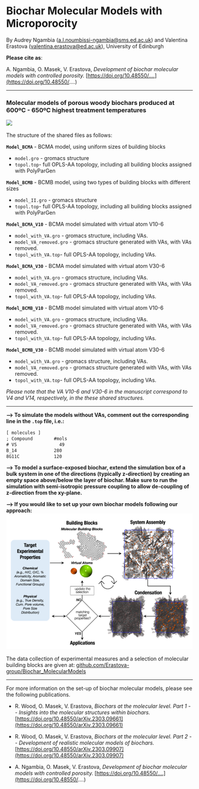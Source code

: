# Biochar Molecular Models with Microporocity

By Audrey Ngambia (a.l.noumbissi-ngambia@sms.ed.ac.uk) and Valentina Erastova (valentina.erastova@ed.ac.uk),
University of Edinburgh


**Please cite as**: 

A. Ngambia, O. Masek, V. Erastova, *Development of biochar molecular models with controlled porosity.* [https://doi.org/10.48550/....](https://doi.org/10.48550/....)

---

### Molecular models of porous woody biochars produced at 600ºC - 650ºC highest treatment temperatures


![](./figs/Fig7.png)

The structure of the shared files as follows:

**`Model_BCMA`** - BCMA model, using uniform sizes of building blocks 

*  `model.gro` - gromacs structure
*  `topol.top`- full OPLS-AA topology, including all building blocks assigned with PolyParGen

**`Model_BCMB`** - BCMB model, using two types of building blocks with different sizes

*  `model_II.gro` - gromacs structure
*  `topol.top`- full OPLS-AA topology, including all building blocks assigned with PolyParGen

**`Model_BCMA_V10`** - BCMA model simulated with virtual atom V10-6

*  `model_with_VA.gro` - gromacs structure, including VAs. 
*  `model_VA_removed.gro` - gromacs structure generated with VAs, with VAs removed.
*  `topol_with_VA.top`- full OPLS-AA topology, including VAs. 

**`Model_BCMA_V30`** - BCMA model simulated with virtual atom V30-6

*  `model_with_VA.gro` - gromacs structure, including VAs. 
*  `model_VA_removed.gro` - gromacs structure generated with VAs, with VAs removed.
*  `topol_with_VA.top`- full OPLS-AA topology, including VAs. 

**`Model_BCMB_V10`** - BCMB model simulated with virtual atom V10-6

*  `model_with_VA.gro` - gromacs structure, including VAs. 
*  `model_VA_removed.gro` - gromacs structure generated with VAs, with VAs removed.
*  `topol_with_VA.top`- full OPLS-AA topology, including VAs.
 
**`Model_BCMB_V30`** - BCMB model simulated with virtual atom V30-6

*  `model_with_VA.gro` - gromacs structure, including VAs. 
*  `model_VA_removed.gro` - gromacs structure generated with VAs, with VAs removed.
*  `topol_with_VA.top`- full OPLS-AA topology, including VAs. 

*Please note that the VA V10-6 and V30-6 in the manuscript correspond to V4 and V14, respectively, in the these shared structures.*


---

**--> To simulate the models without VAs, comment out the corresponding line in the `.top` file, i.e.:**

```
[ molecules ]
; Compound        #mols
# VS                49
B_14              280
8G11C             120 
```

**--> To model a surface-exposed biochar, extend the simulation box of a bulk system in one of the directions (typically z-direction) by creating an empty space above/below the layer of biochar. Make sure to run the simulation with semi-isotropic pressure coupling to allow de-coupling of z-direction from the xy-plane.**



**--> If you would like to set up your own biochar models following our approach:**
![](./figs/Schema1.png)

The data collection of experimental measures and a selection of molecular building blocks are given at: [github.com/Erastova-group/Biochar_MolecularModels](https://github.com/Erastova-group/Biochar_MolecularModels)



---

For more information on the set-up of biochar molecular models, please see the following publications.

- R. Wood, O. Masek, V. Erastova, *Biochars at the molecular level. Part 1 -- Insights into the molecular structures within biochars.* [https://doi.org/10.48550/arXiv.2303.09661](https://doi.org/10.48550/arXiv.2303.09661)

- R. Wood, O. Masek, V. Erastova, *Biochars at the molecular level. Part 2 -- Development of realistic molecular models of biochars.* [https://doi.org/10.48550/arXiv.2303.09907](https://doi.org/10.48550/arXiv.2303.09907)

- A. Ngambia, O. Masek, V. Erastova, *Development of biochar molecular models with controlled porosity.* [https://doi.org/10.48550/....](https://doi.org/10.48550/....)







